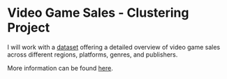 # Video Game Sales - Clustering Project

I will work with a [dataset](https://github.com/serapumut/Clustering_Project-Video_Games_Sales/blob/main/global_video_game_sales.csv) offering a detailed overview of video game sales across different regions, platforms, genres, and publishers.

More information can be found [here](https://www.kaggle.com/datasets/samanfatima7/cleaned-global-video-game-sales-dataset).
